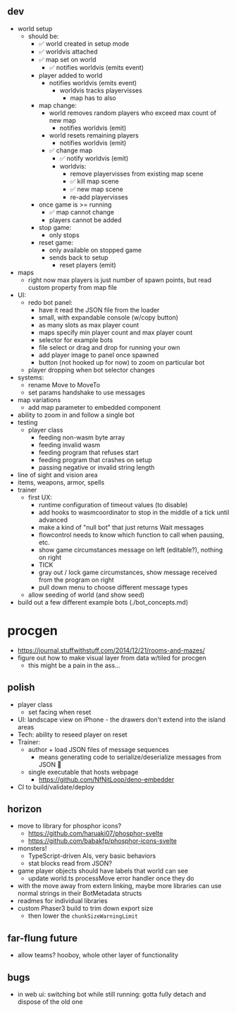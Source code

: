 ## dev
* world setup
  * should be:
    * ✅ world created in setup mode
    * ✅ worldvis attached
    * ✅ map set on world
      * ✅ notifies worldvis (emits event)
    * player added to world
      * notifies worldvis (emits event)
        * worldvis tracks playervisses
          * map has to also
    * map change:
      * world removes random players who exceed max count of new map
        * notifies worldvis (emit)
      * world resets remaining players
        * notifies worldvis (emit)
      * ✅ change map
        * ✅ notify worldvis (emit)
        * worldvis:
          * remove playervisses from existing map scene
          * ✅ kill map scene
          * ✅ new map scene
          * re-add playervisses
    * once game is >= running
      * ✅ map cannot change
      * players cannot be added
    * stop game:
      * only stops
    * reset game:
      * only available on stopped game
      * sends back to setup
        * reset players (emit)
* maps
    * right now max players is just number of spawn points, but read custom property from map file
* UI: 
    * redo bot panel:
      * have it read the JSON file from the loader
      * small, with expandable console (w/copy button)
      * as many slots as max player count
      * maps specify min player count and max player count
      * selector for example bots
      * file select or drag and drop for running your own
      * add player image to panel once spawned
      * button (not hooked up for now) to zoom on particular bot
    * player dropping when bot selector changes
* systems:
    * rename Move to MoveTo
    * set params handshake to use messages
* map variations
    * add map parameter to embedded component
* ability to zoom in and follow a single bot
* testing
    * player class
      * feeding non-wasm byte array
      * feeding invalid wasm
      * feeding program that refuses start
      * feeding program that crashes on setup
      * passing negative or invalid string length
* line of sight and vision area
* items, weapons, armor, spells
* trainer
  * first UX:
    * runtime configuration of timeout values (to disable)
    * add hooks to wasmcoordinator to stop in the middle of a tick until advanced
    * make a kind of "null bot" that just returns Wait messages
    * flowcontrol needs to know which function to call when pausing, etc. 
    * show game circumstances message on left (editable?), nothing on right
    * TICK
    * gray out / lock game circumstances, show message received from the program on right
    * pull down menu to choose different message types
  * allow seeding of world (and show seed)
* build out a few different example bots (./bot_concepts.md)

# procgen
* https://journal.stuffwithstuff.com/2014/12/21/rooms-and-mazes/
* figure out how to make visual layer from data w/tiled for procgen
    * this might be a pain in the ass... 


## polish
* player class
    * set facing when reset
* UI: landscape view on iPhone - the drawers don't extend into the island areas
* Tech: ability to reseed player on reset
* Trainer:
  * author + load JSON files of message sequences
    * means generating code to serialize/deserialize messages from JSON 😬
  * single executable that hosts webpage
    * https://github.com/NfNitLoop/deno-embedder
* CI to build/validate/deploy


## horizon
* move to library for phosphor icons?
  * https://github.com/haruaki07/phosphor-svelte
  * https://github.com/babakfp/phosphor-icons-svelte
* monsters! 
  * TypeScript-driven AIs, very basic behaviors
  * stat blocks read from JSON?
* game player objects should have labels that world can see
  * update world.ts processMove error handler once they do
* with the move away from extern linking, maybe more libraries can use normal strings in their BotMetadata structs
* readmes for individual libraries
* custom Phaser3 build to trim down export size
  * then lower the `chunkSizeWarningLimit`

## far-flung future
* allow teams? hooboy, whole other layer of functionality

## bugs
* in web ui: switching bot while still running: gotta fully detach and dispose of the old one

